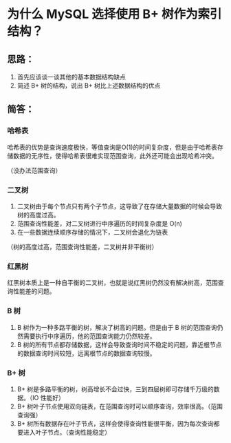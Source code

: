 # 为什么 MySQL 选择使用 B+ 树作为索引结构？

## 思路：

1. 首先应该谈一谈其他的基本数据结构缺点
2. 简述 B+ 树的结构，说出 B+ 树比上述数据结构的优点

## 简答：

### 哈希表

哈希表的优势是查询速度极快，等值查询是O(1)的时间复杂度，但是由于哈希表存储数据的无序性，使得哈希表很难实现范围查询，此外还可能会出现哈希冲突。

（没办法范围查询）

### 二叉树

1. 二叉树由于每个节点只有两个子节点，这导致了在存储大量数据的时候会导致树的高度过高。
2. 范围查询性能差，对二叉树进行中序遍历的时间复杂度是 O(n)
3. 在一些数据连续顺序存储的情况下，二叉树会退化为链表

（树的高度过高，范围查询性能差，二叉树并非平衡树）

### 红黑树

红黑树本质上是一种自平衡的二叉树，也就是说红黑树仍然没有解决树高，范围查询性能差的问题。

### B 树

1. B 树作为一种多路平衡的树，解决了树高的问题。但是由于 B 树的范围查询仍然需要执行中序遍历，他的范围查询能力仍然较差。
2. B 树的所有节点都存储数据，这样会导致查询时间不稳定的问题，靠近根节点的数据查询时间较短，远离根节点的数据查询较慢。

### B+ 树

1. B+ 树是多路平衡的树，树高增长不会过快，三到四层树即可存储千万级的数据。（IO 性能好）
2. B+ 树叶子节点使用双向链表，在范围查询时可以顺序查询，效率很高。（范围查询强）
3. B+ 树所有数据存在叶子节点，这样会使得查询性能很平衡，因为每次查询都要进入叶子节点。（查询性能稳定）